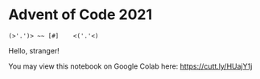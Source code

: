 # Advent of Code 2021

    (>'.')> ~~ [#]    <('.'<)

Hello, stranger! 

You may view this notebook on Google Colab here: https://cutt.ly/HUajY1j
